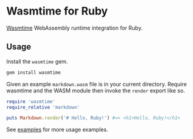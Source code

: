 # Wasmtime for Ruby

[Wasmtime](https://wasmtime.dev/) WebAssembly runtime integration for Ruby.

## Usage

Install the `wasmtime` gem.

```sh
gem install wasmtime
```

Given an example `markdown.wasm` file is in your current directory. Require
wasmtime and the WASM module then invoke the `render` export like so.

```rb
require 'wasmtime'
require_relative 'markdown'

puts Markdown.render('# Hello, Ruby!') #=> <h1>Hello, Ruby!</h1>
```

See [examples](https://github.com/dtcristo/wasmtime-ruby/tree/master/examples/markdown)
for more usage examples.
